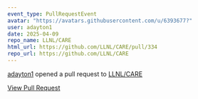 ```yaml
---
event_type: PullRequestEvent
avatar: "https://avatars.githubusercontent.com/u/6393677?"
user: adayton1
date: 2025-04-09
repo_name: LLNL/CARE
html_url: https://github.com/LLNL/CARE/pull/334
repo_url: https://github.com/LLNL/CARE
---
```


<a href='https://github.com/adayton1' target='_blank'>adayton1</a> opened a pull request to <a href='https://github.com/LLNL/CARE' target='_blank'>LLNL/CARE</a>

<a href='https://github.com/LLNL/CARE/pull/334' target='_blank'>View Pull Request</a>